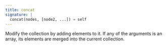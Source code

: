 ```yaml
---
title: concat
signature: |
  concat(nodes, [node2, ...]) ⇒ self
---
```


Modify the collection by adding elements to it. If any of the arguments is an
array, its elements are merged into the current collection.
